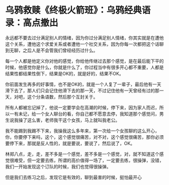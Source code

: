 # 乌鸦救赎《终极火箭班》：乌鸦经典语录：高点撤出

永远都不要去过分满足别人的情绪，因为你过分满足别人情绪，你其实就是在遭他这个关系，遭他这个求爱关系或者遭他一个社交关系，因为你每一次都把这个话聊到无聊，之后人是不会管我们曾经经历过什么。

每一个人都是他定义你对他的感觉，你给他传继过去那个感觉，是在最后能下平的时候，他感觉你是什么，你就是什么了，你过程当中有很多开心都不重要，人都是结果性都结果性倒下，结果是OK的，就是好的，结果不OK。

你前面发生再多的好事情，也不是OK的，就是一个人复了一辈子，最后他有一天滑下去了，那人们只会记住他滑下去的那一天，不过记住他有一天曾经有过的那一天，对吧，这个分条语数，然后那个互封关于。

所有人都被忘记掉了，他说一定要学会在高潮的时候，停下来，因为家人而迟，所以一有未记，给一个女人聊台的看，你自己都不愿意去停，我知道那个感觉问，男生说我操了这么害，老师我干这个女孩，马上就叫我老公。

我不能踢到我踢不下来，我操我这么多年来，第一次给一个女孩聊的这么开心，你，你要停下来吗，这个，这个感觉很痛苦，对不对，这个感觉很痛苦，那你必须要停下来，那就是反人性的，就是要说，要说了，然后说了，OK。

林郑八点，走，走，差不多是一个感觉，差不多是一个感觉，对，就不知道这个感觉很难受，但一定要去练，所谓的高价值得一场了，一定要去练，很操弹，没错，我们一开始发现这个订队的时候，我们也觉得很操弹。

但是我们去练习之后，发现它是有效的，聊到最害的时候，挺怕最开心